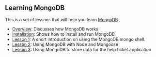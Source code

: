 ## Learning MongoDB

This is a set of lessons that will help you learn [MongoDB](https://www.mongodb.com/).

* [Overview](/OVERVIEW.md): Discusses how MongoDB works
* [Installation](/INSTALLATION.md): Shows how to install and run MongoDB
* [Lesson 1](/lesson1/README.md): A short introduction on using the MongoDB mongo shell.
* [Lesson 2](/lesson2/README.md): Using MongoDB with Node and Mongoose
* [Lesson 3](/lesson3/README.md): Using MongoDB to store data for the help ticket application
